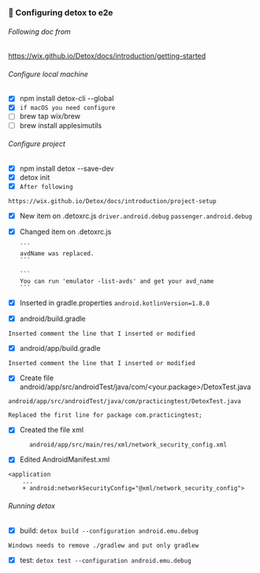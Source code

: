 ### :construction: Configuring detox to e2e

###### Following doc from

https://wix.github.io/Detox/docs/introduction/getting-started

###### Configure local machine

- [x] npm install detox-cli --global
- [x] `if macOS you need configure `
- [ ] brew tap wix/brew
- [ ] brew install applesimutils

###### Configure project

- [x] npm install detox --save-dev
- [x] detox init
- [x] `After following`

```
https://wix.github.io/Detox/docs/introduction/project-setup
```

- [x] New item on .detoxrc.js
      `driver.android.debug`
      `passenger.android.debug`
- [x] Changed item on .detoxrc.js

      ```
      avdName was replaced.
      ```

      ```
      You can run 'emulator -list-avds' and get your avd_name
      ```

- [x] Inserted in gradle.properties
      `android.kotlinVersion=1.8.0`

- [x] android/build.gradle

```
Inserted comment the line that I inserted or modified
```

- [x] android/app/build.gradle

```
Inserted comment the line that I inserted or modified
```

- [x] Create file android/app/src/androidTest/java/com/<your.package>/DetoxTest.java

```
android/app/src/androidTest/java/com/practicingtest/DetoxTest.java
```

```
Replaced the first line for package com.practicingtest;
```

- [x] Created the file xml

```
      android/app/src/main/res/xml/network_security_config.xml
```

- [x] Edited AndroidManifest.xml

```
<application
    ...
    + android:networkSecurityConfig="@xml/network_security_config">
```

###### Running detox

- [x] build: `detox build --configuration android.emu.debug`

```
Windows needs to remove ./gradlew and put only gradlew
```

- [x] test: `detox test --configuration android.emu.debug`
